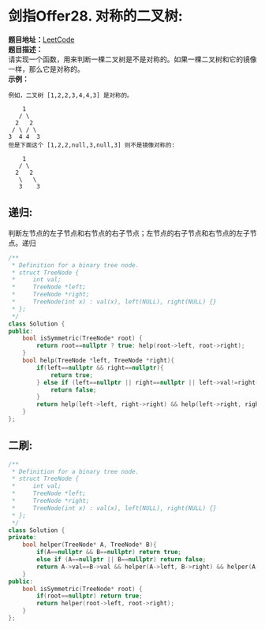 # 剑指Offer28. 对称的二叉树:  
**题目地址：**[LeetCode](https://leetcode-cn.com/problems/dui-cheng-de-er-cha-shu-lcof/)    
**题目描述：**  
请实现一个函数，用来判断一棵二叉树是不是对称的。如果一棵二叉树和它的镜像一样，那么它是对称的。  
**示例：**  
```
例如，二叉树 [1,2,2,3,4,4,3] 是对称的。

    1
   / \
  2   2
 / \ / \
3  4 4  3
但是下面这个 [1,2,2,null,3,null,3] 则不是镜像对称的:

    1
   / \
  2   2
   \   \
   3    3
```

## 递归:  
判断左节点的左子节点和右节点的右子节点；左节点的右子节点和右节点的左子节点。递归
```cpp
/**
 * Definition for a binary tree node.
 * struct TreeNode {
 *     int val;
 *     TreeNode *left;
 *     TreeNode *right;
 *     TreeNode(int x) : val(x), left(NULL), right(NULL) {}
 * };
 */
class Solution {
public:
    bool isSymmetric(TreeNode* root) {
        return root==nullptr ? true: help(root->left, root->right);
    }
    bool help(TreeNode *left, TreeNode *right){
        if(left==nullptr && right==nullptr){
            return true;
        } else if (left==nullptr || right==nullptr || left->val!=right->val){
            return false;
        }
        return help(left->left, right->right) && help(left->right, right->left);
    }
};
```

## 二刷:  
```cpp
/**
 * Definition for a binary tree node.
 * struct TreeNode {
 *     int val;
 *     TreeNode *left;
 *     TreeNode *right;
 *     TreeNode(int x) : val(x), left(NULL), right(NULL) {}
 * };
 */
class Solution {
private:
    bool helper(TreeNode* A, TreeNode* B){
        if(A==nullptr && B==nullptr) return true;
        else if (A==nullptr || B==nullptr) return false;
        return A->val==B->val && helper(A->left, B->right) && helper(A->right, B->left);
    }
public:
    bool isSymmetric(TreeNode* root) {
        if(root==nullptr) return true;
        return helper(root->left, root->right);
    }
};
```